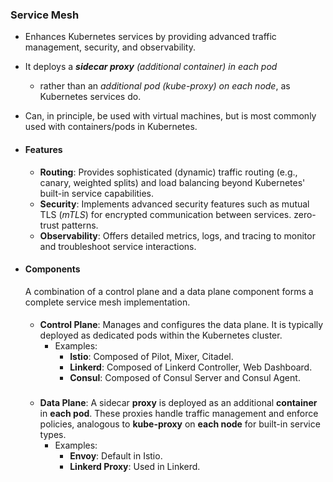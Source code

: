 ### Service Mesh

- Enhances Kubernetes services by providing advanced traffic management, security, and observability.

- It deploys a _**sidecar proxy** (additional container) in each pod_
    - rather than an _additional pod (kube-proxy) on each node_, as Kubernetes services do.

- Can, in principle, be used with virtual machines, but is most commonly used with containers/pods in Kubernetes.

####
- #### Features
  - **Routing**: Provides sophisticated (dynamic) traffic routing (e.g., canary, weighted splits) and load balancing beyond Kubernetes' built-in service capabilities. 
  - **Security**: Implements advanced security features such as mutual TLS (_mTLS_) for encrypted communication between services. zero-trust patterns.
  - **Observability**: Offers detailed metrics, logs, and tracing to monitor and troubleshoot service interactions.

- #### Components

    A combination of a control plane and a data plane component forms a complete service mesh implementation.

    ####
    - **Control Plane**:
      Manages and configures the data plane. It is typically deployed as dedicated pods within the Kubernetes cluster.
        - Examples:
            - **Istio**: Composed of Pilot, Mixer, Citadel.
            - **Linkerd**: Composed of Linkerd Controller, Web Dashboard.
            - **Consul**: Composed of Consul Server and Consul Agent.

    ###
    - **Data Plane**:
      A sidecar **proxy** is deployed as an additional **container** in **each pod**.
      These proxies handle traffic management and enforce policies, analogous to **kube-proxy** on **each node** for built-in service types.
        - Examples:
            - **Envoy**: Default in Istio.
            - **Linkerd Proxy**: Used in Linkerd.
